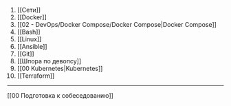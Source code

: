 1. [[Сети]]
2. [[Docker]]
3. [[02 - DevOps/Docker Compose/Docker Compose|Docker Compose]]
4. [[Bash]]
5. [[Linux]]
6. [[Ansible]]
7. [[Git]]
8. [[Шпора по девопсу]]
9. [[00 Kubernetes|Kubernetes]]
10. [[Terraform]]
---
[[00 Подготовка к собеседованию]]

